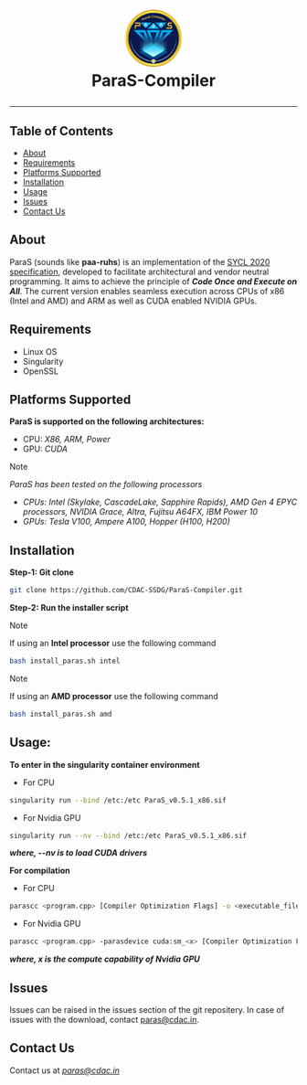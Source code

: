 <h1>
<p align="center">
<img src="https://github.com/CDAC-SSDG/ParaS-Compiler/blob/main/PARAS_logo.png" width="100" height="100" style="">
<br>
  ParaS-Compiler
</p>
</h1>


---

## Table of Contents
+ [About](https://github.com/CDAC-SSDG/ParaS-Compiler/blob/main/README.md#about)
+ [Requirements](https://github.com/CDAC-SSDG/ParaS-Compiler/blob/main/README.md#requirements)
+ [Platforms Supported](https://github.com/CDAC-SSDG/ParaS-Compiler/blob/main/README.md#platforms-supported)
+ [Installation](https://github.com/CDAC-SSDG/ParaS-Compiler/blob/main/README.md#installation)
+ [Usage](https://github.com/CDAC-SSDG/ParaS-Compiler/blob/main/README.md#usage)
+ [Issues](https://github.com/CDAC-SSDG/ParaS-Compiler/blob/main/README.md#issues)
+ [Contact Us](https://github.com/CDAC-SSDG/ParaS-Compiler/blob/main/README.md#contact-us) 

## About 
ParaS (sounds like **paa-ruhs**) is an implementation of the [SYCL 2020 specification](https://registry.khronos.org/SYCL/specs/sycl-2020/html/sycl-2020.html), developed to facilitate architectural and vendor neutral programming. It aims to achieve the principle of ***Code Once and Execute on All***.
The current version enables seamless execution across CPUs of x86 (Intel and AMD) and ARM as well as CUDA enabled NVIDIA GPUs.


## Requirements
+ Linux OS
+ Singularity
+ OpenSSL

## Platforms Supported

**ParaS is supported on the following architectures:** 
  + CPU: *X86, ARM, Power*
  + GPU: *CUDA*
    
> [!NOTE]
> *ParaS has been tested on the following processors*
>  + *CPUs: Intel (Skylake, CascadeLake, Sapphire Rapids), AMD Gen 4 EPYC processors, NVIDIA Grace, Altra, Fujitsu A64FX, IBM Power 10*
>  + *GPUs: Tesla V100, Ampere A100, Hopper (H100, H200)*

## Installation

**Step-1: Git clone**
```bash
git clone https://github.com/CDAC-SSDG/ParaS-Compiler.git
```
**Step-2: Run the installer script**

> [!NOTE]
> If using an **Intel processor** use the following command
> ```bash
> bash install_paras.sh intel
> ```

> [!NOTE]
> If using an **AMD processor** use the following command
>  ```bash
> bash install_paras.sh amd
> ```

## Usage: 
**To enter in the singularity container environment**
+ For CPU
```bash
singularity run --bind /etc:/etc ParaS_v0.5.1_x86.sif
```

+ For Nvidia GPU
```bash
singularity run --nv --bind /etc:/etc ParaS_v0.5.1_x86.sif
```
***where, --nv is to load CUDA drivers***

**For compilation**

+ For CPU
```bash
parascc <program.cpp> [Compiler Optimization Flags] -o <executable_file>
```
+ For Nvidia GPU
```bash
parascc <program.cpp> -parasdevice cuda:sm_<x> [Compiler Optimization Flags] -o <executable_file>
```
***where, x is the compute capability of Nvidia GPU***

## Issues
Issues can be raised in the issues section of the git repositery. In case of issues with the download, contact paras@cdac.in. 

## Contact Us
Contact us at *paras@cdac.in*
